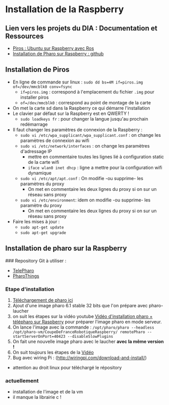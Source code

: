 # Installation de la Raspberry

## Lien vers les projets du DIA : Documentation et Ressources

- [Piros : Ubuntu sur Raspberry avec Ros](https://github.com/CARMinesDouai/MultiRobotExplorationPackages/tree/master/inria_demo)
- [Installation de Pharo sur Raspberry : github](https://github.com/pharo-ide/TelePharo)

## Installation de Piros

* En ligne de commande sur linux : `sudo dd bs=4M if=piros.img of=/dev/mmcblk0 conv=fsync`
  * `if=piros.img` : correspond à l'emplacement du fichier `.img` pour installer piros
  * `of=/dev/mmcblk0` : correspond au point de montage de la carte
* On met la carte sd dans la Raspberry ce qui démarre l'installation
* Le clavier par défaut sur la Raspberry est en QWERTY !
  * `sudo loadkeys fr` : pour changer la langue jusqu'au prochain redémarrage
* Il faut changer les paramètres de connexion de la Raspberry :
  * `sudo vi /etc/wpa_supplicant/wpa_supplicant.conf` : on change les paramètres de connexion au wifi
  * `sudo vi /etc/network/interfaces` : on change les paramètres d'adressage IP
    * mettre en commentaire toutes les lignes lié à configuration static de la carte wifi
    * `iface wlan0 inet dhcp` : ligne a mettre pour la configuration wifi dynamique
  * `sudo vi /etc/apt/apt.conf` : On modifie -ou supprime- les paramètres du proxy
    * On met en commentaire les deux lignes du proxy si on sur un réseau sans proxy
  * `sudo vi /etc/environment`: idem on modifie -ou supprime- les paramètre du proxy
    * On met en commentaire les deux lignes du proxy si on sur un réseau sans proxy
* Faire les mises à jour :
  * `sudo apt-get update`
  * `sudo apt-get upgrade`

## Installation de pharo sur la Raspberry

### Repository Git à utiliser :
- [TelePharo ](https://github.com/pharo-ide/TelePharo)
- [PharoThings ](https://github.com/pharo-iot/PharoThings)

### Etape d'installation

1. [Téléchargement de pharo ici ]( http://files.pharo.org/vm/pharo-spur32/linux/armv6/latest.zip )
2. Ajout d'une image pharo 6.1 stable 32 bits que l'on prépare avec pharo-laucher
3. on suit les étapes sur la vidéo youtube [Vidéo d'installation pharo + télépharo sur Raspberry](https://www.youtube.com/watch?v=Yys1M0hZIWY) pour préparer l'image pharo en mode serveur.
4. On lance l'image avec la commande : `/opt/pharo/pharo --headless /opt/pharo-vm/CoupeDeFranceRobotiqueRaspberry/ remotePharo --startServerOnPort=40423 --disableSlowPlugins`
5. On fait une nouvelle image pharo avec le laucher __avec la même version !__
6. On suit toujours les étapes de la [Vidéo ](https://www.youtube.com/watch?v=Yys1M0hZIWY)
7. Bug avec wiring Pi : (http://wiringpi.com/download-and-install/)
  * attention au droit linux pour téléchargé le répository


### actuellement

- installation de l'image et de la vm
- il manque la librairie c !
